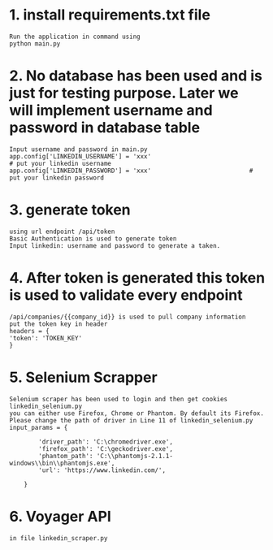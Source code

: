# 1. install requirements.txt file
    Run the application in command using
    python main.py
# 2. No database has been used and is just for testing purpose. Later we will implement username and password in database table
    Input username and password in main.py
    app.config['LINKEDIN_USERNAME'] = 'xxx'                               # put your linkedin username
    app.config['LINKEDIN_PASSWORD'] = 'xxx'                           # put your linkedin password
# 3. generate token 
    using url endpoint /api/token
    Basic Authentication is used to generate token
    Input linkedin: username and password to generate a taken.
# 4. After token is generated this token is used to validate every endpoint
    /api/companies/{{company_id}} is used to pull company information
    put the token key in header
    headers = {
    'token': 'TOKEN_KEY'
    }
# 5. Selenium Scrapper
    Selenium scraper has been used to login and then get cookies
    linkedin_selenium.py
    you can either use Firefox, Chrome or Phantom. By default its Firefox.
    Please change the path of driver in Line 11 of linkedin_selenium.py
    input_params = {

            'driver_path': 'C:\chromedriver.exe',
            'firefox_path': 'C:\geckodriver.exe',
            'phantom_path': 'C:\\phantomjs-2.1.1-windows\\bin\\phantomjs.exe',
            'url': 'https://www.linkedin.com/',

        }

# 6. Voyager API
    in file linkedin_scraper.py
